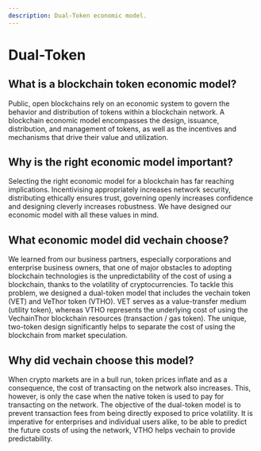 ```yaml
---
description: Dual-Token economic model.
---
```


# Dual-Token

## What is a blockchain token economic model?

Public, open blockchains rely on an economic system to govern the behavior and distribution of tokens within a blockchain network. A blockchain economic model encompasses the design, issuance, distribution, and management of tokens, as well as the incentives and mechanisms that drive their value and utilization.

## Why is the right economic model important?

Selecting the right economic model for a blockchain has far reaching implications. Incentivising appropriately increases network security, distributing ethically ensures trust, governing openly increases confidence and designing cleverly increases robustness. We have designed our economic model with all these values in mind.

## What economic model did vechain choose?

We learned from our business partners, especially corporations and enterprise business owners, that one of major obstacles to adopting blockchain technologies is the unpredictability of the cost of using a blockchain, thanks to the volatility of cryptocurrencies. To tackle this problem, we designed a dual-token model that includes the vechain token (VET) and VeThor token (VTHO). VET serves as a value-transfer medium (utility token), whereas VTHO represents the underlying cost of using the VechainThor blockchain resources (transaction / gas token). The unique, two-token design significantly helps to separate the cost of using the blockchain from market speculation.

## Why did vechain choose this model?

When crypto markets are in a bull run, token prices inflate and as a consequence, the cost of transacting on the network also increases. This, however, is only the case when the native token is used to pay for transacting on the network. The objective of the dual-token model is to prevent transaction fees from being directly exposed to price volatility. It is imperative for enterprises and individual users alike, to be able to predict the future costs of using the network, VTHO helps vechain to provide predictability.
